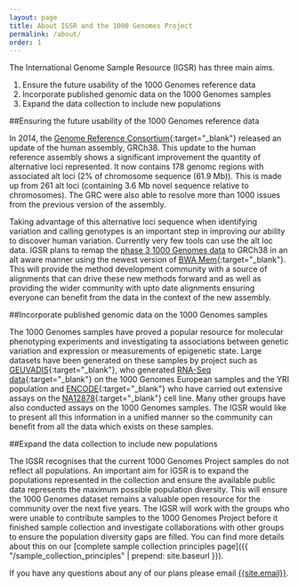 ```yaml
---
layout: page
title: About IGSR and the 1000 Genomes Project
permalink: /about/
order: 1
---
```


The International Genome Sample Resource (IGSR) has three main aims.

1. Ensure the future usability of the 1000 Genomes reference data
2. Incorporate published genomic data on the 1000 Genomes samples
3. Expand the data collection to include new populations

##Ensuring the future usability of the 1000 Genomes reference data

In 2014, the [Genome Reference Consortium](http://www.ncbi.nlm.nih.gov/projects/genome/assembly/grc/){:target="_blank"} released an update of the human assembly, GRCh38. This update to the human reference assembly shows a significant improvement the quantity of alternative loci represented. It now contains 178 genomc regions with associated alt loci (2% of chromosome sequence (61.9 Mb)). This is made up from 261 alt loci (containing 3.6 Mb novel sequence relative to chromosomes). The GRC were also able to resolve more than 1000 issues from the previous version of the assembly.

Taking advantage of this alternative loci sequence when identifying variation and calling genotypes is an important step in improving our ability to discover human variation. Currently very few tools can use the alt loc data. IGSR plans to remap the [phase 3 1000 Genomes data](ftp://ftp.1000genomes.ebi.ac.uk/vol1/ftp/release/20130502/) to GRCh38 in an alt aware manner using the newest version of [BWA Mem](http://bio-bwa.sourceforge.net/){:target="_blank"}. This will provide the method development community with a source of alignments that can drive these new methods forward and as well as providing the wider community with upto date alignments ensuring everyone can benefit from the data in the context of the new assembly.

##Incorporate published genomic data on the 1000 Genomes samples

The 1000 Genomes samples have proved a popular resource for molecular phenotyping experiments and investigating ta associations between genetic variation and expression or measurements of epigenetic state. Large datasets have been generated on these samples by project such as [GEUVADIS](http://www.geuvadis.org/web/geuvadis){:target="_blank"}, who generated [RNA-Seq data](http://www.geuvadis.org/web/geuvadis/rnaseq-project){:target="_blank"} on the 1000 Genomes European samples and the YRI population and [ENCODE](https://www.encodeproject.org/){:target="_blank"} who have carried out extensive assays on the [NA12878](https://www.encodeproject.org/search/?searchTerm=GM12878){:target="_blank"} cell line. Many other groups have also conducted assays on the 1000 Genomes samples. The IGSR would like to present all this information in a unified manner so the community can benefit from all the data which exists on these samples.

##Expand the data collection to include new populations

The IGSR recognises that the current 1000 Genomes Project samples do not reflect all populations. An important aim for IGSR is to expand the populations represented in the collection and ensure the available public data represents the maximum possible population diversity. This will ensure the 1000 Genomes dataset remains a valuable open resource for the community over the next five years. The IGSR will work with the groups who were unable to contribute samples to the 1000 Genomes Project before it finished sample collection and investigate collaborations with other groups to ensure the population diversity gaps are filled. You can find more details about this on our [complete sample collection principles page]({{ "/sample_collection_principles" | prepend: site.baseurl }}).

If you have any questions about any of our plans please email [{{site.email}}](mailto:{{site.email}}).
